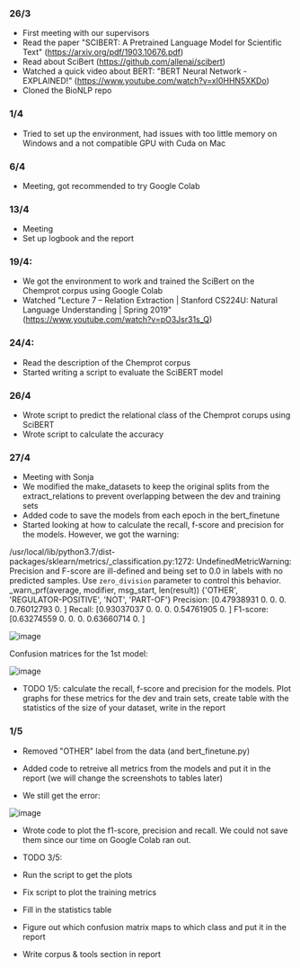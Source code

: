 ### 26/3

* First meeting with our supervisors
* Read the paper "SCIBERT: A Pretrained Language Model for Scientific Text" (https://arxiv.org/pdf/1903.10676.pdf)
* Read about SciBert (https://github.com/allenai/scibert)
* Watched a quick video about BERT: "BERT Neural Network - EXPLAINED!" (https://www.youtube.com/watch?v=xI0HHN5XKDo) 
* Cloned the BioNLP repo

### 1/4

* Tried to set up the environment, had issues with too little memory on Windows and a not compatible GPU with Cuda on Mac

### 6/4

* Meeting, got recommended to try Google Colab

### 13/4

* Meeting
* Set up logbook and the report 

### 19/4: 

* We got the environment to work and trained the SciBert on the Chemprot corpus using Google Colab
* Watched "Lecture 7 – Relation Extraction | Stanford CS224U: Natural Language Understanding | Spring 2019" (https://www.youtube.com/watch?v=pO3Jsr31s_Q)

### 24/4:
* Read the description of the Chemprot corpus
* Started writing a script to evaluate the SciBERT model

### 26/4
* Wrote script to predict the relational class of the Chemprot corups using SciBERT
* Wrote script to calculate the accuracy 

### 27/4
* Meeting with Sonja
* We modified the make_datasets to keep the original splits from the extract_relations to prevent overlapping between the dev and training sets 
* Added code to save the models from each epoch in the bert_finetune 
* Started looking at how to calculate the recall, f-score and precision for the models. However, we got the warning: 

/usr/local/lib/python3.7/dist-packages/sklearn/metrics/_classification.py:1272: UndefinedMetricWarning: Precision and F-score are ill-defined and being set to 0.0 in labels with no predicted samples. Use `zero_division` parameter to control this behavior. _warn_prf(average, modifier, msg_start, len(result)) {'OTHER', 'REGULATOR-POSITIVE', 'NOT', 'PART-OF'} Precision: [0.47938931 0. 0. 0. 0.76012793 0. ] Recall: [0.93037037 0. 0. 0. 0.54761905 0. ] F1-score: [0.63274559 0. 0. 0. 0.63660714 0. ]

![image](https://user-images.githubusercontent.com/21019121/116400197-0e7b8180-a82a-11eb-83d3-755737162880.png)

Confusion matrices for the 1st model:

![image](https://user-images.githubusercontent.com/21019121/116403398-ccecd580-a82d-11eb-959a-bf722340ad87.png)

* TODO 1/5: calculate the recall, f-score and precision for the models. Plot graphs for these metrics for the dev and train sets, create table with the statistics of the size of your dataset, write in the report

### 1/5
* Removed "OTHER" label from the data (and bert_finetune.py)
* Added code to retreive all metrics from the models and put it in the report (we will change the screenshots to tables later)

* We still get the error:

![image](https://user-images.githubusercontent.com/21019121/116787160-e77bb480-aaa2-11eb-90f3-123b7ab9eee9.png)

* Wrote code to plot the f1-score, precision and recall. We could not save them since our time on Google Colab ran out.

* TODO 3/5: 
* Run the script to get the plots
* Fix script to plot the training metrics
* Fill in the statistics table
* Figure out which confusion matrix maps to which class and put it in the report
* Write corpus & tools section in report
